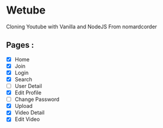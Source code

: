 # Wetube
Cloning Youtube with Vanilla and NodeJS
From nomardcorder


## Pages :

- [X] Home
- [X] Join
- [X] Login
- [x] Search
- [ ] User Detail
- [x] Edit Profile
- [ ] Change Password
- [X] Upload
- [X] Video Detail
- [X] Edit Video
